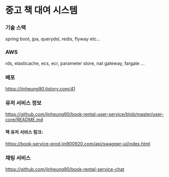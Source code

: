 
# 중고 책 대여 시스템

### 기술 스택
spring boot, jpa, querydsl, redis, flyway etc...

### AWS
rds, elasticache, ecs, ecr, parameter store, nat gateway, fargate ... 

### 배포
https://jinheung90.tistory.com/41

### 유저 서비스 정보
https://github.com/jinheung90/book-rental-user-service/blob/master/user-core/README.md

#### 책 유저 서비스 링크: 
https://book-service-prod.jin900920.com/api/swagger-ui/index.html

### 채팅 서비스 
https://github.com/jinheung90/book-rental-service-chat